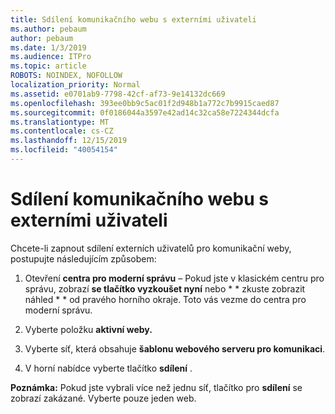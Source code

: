 ```yaml
---
title: Sdílení komunikačního webu s externími uživateli
ms.author: pebaum
author: pebaum
ms.date: 1/3/2019
ms.audience: ITPro
ms.topic: article
ROBOTS: NOINDEX, NOFOLLOW
localization_priority: Normal
ms.assetid: e0701ab9-7798-42cf-af73-9e14132dc669
ms.openlocfilehash: 393ee0bb9c5ac01f2d948b1a772c7b9915caed87
ms.sourcegitcommit: 0f0186044a3597e42ad14c32ca58e7224344dcfa
ms.translationtype: MT
ms.contentlocale: cs-CZ
ms.lasthandoff: 12/15/2019
ms.locfileid: "40054154"
---
```

# <a name="share-a-communication-site-with-external-users"></a>Sdílení komunikačního webu s externími uživateli

Chcete-li zapnout sdílení externích uživatelů pro komunikační weby, postupujte následujícím způsobem: 
  
1. Otevření **centra pro moderní správu** – Pokud jste v klasickém centru pro správu, zobrazí **se tlačítko vyzkoušet nyní** nebo * * zkuste zobrazit náhled * * od pravého horního okraje. Toto vás vezme do centra pro moderní správu. 
  
2. Vyberte položku **aktivní weby.**
  
3. Vyberte síť, která obsahuje **šablonu webového serveru pro komunikaci**. 
  
4. V horní nabídce vyberte tlačítko **sdílení** . 
  
 **Poznámka:** Pokud jste vybrali více než jednu síť, tlačítko pro **sdílení** se zobrazí zakázané. Vyberte pouze jeden web. 
  

